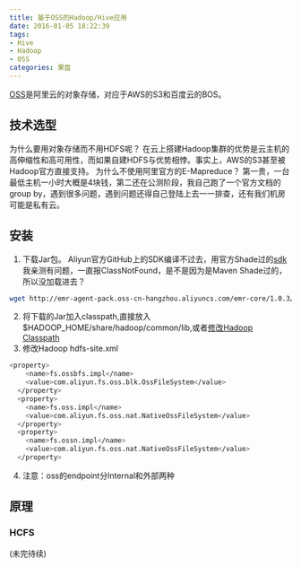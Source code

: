 ```yaml
---
title: 基于OSS的Hadoop/Hive应用 
date: 2016-01-05 18:22:39
tags: 
- Hive 
- Hadoop 
- OSS
categories: 果盘
---
```

[OSS](http://www.aliyun.com/product/oss/)是阿里云的对象存储，对应于AWS的S3和百度云的BOS。
## 技术选型
为什么要用对象存储而不用HDFS呢？
在云上搭建Hadoop集群的优势是云主机的高伸缩性和高可用性，而如果自建HDFS与优势相悖。事实上，AWS的S3甚至被Hadoop官方直接支持。
为什么不使用阿里官方的E-Mapreduce？
第一贵，一台最低主机一小时大概是4块钱，第二还在公测阶段，我自己跑了一个官方文档的group by，遇到很多问题，遇到问题还得自己登陆上去一一排查，还有我们机房可能是私有云。
## 安装
1. 下载Jar包。
Aliyun官方GitHub上的SDK编译不过去，用官方Shade过的[sdk](https://help.aliyun.com/document_detail/emr/sdk/Aliyun-Spark-SDK.html?spm=5176.docemr/quick-start/prepare.6.130.H0Todk)我亲测有问题，一直报ClassNotFound，是不是因为是Maven Shade过的，所以没加载进去？
``` bash
wget http://emr-agent-pack.oss-cn-hangzhou.aliyuncs.com/emr-core/1.0.3/emr-core-1.0.3.jar

```
2. 将下载的Jar加入classpath,直接放入$HADOOP_HOME/share/hadoop/common/lib,或者[修改Hadoop Classpath](http://stackoverflow.com/questions/28029134/how-can-i-access-s3-s3n-from-a-local-hadoop-2-6-installation)
3. 修改Hadoop hdfs-site.xml
``` bash
<property>
    <name>fs.ossbfs.impl</name>
    <value>com.aliyun.fs.oss.blk.OssFileSystem</value>
  </property>
  <property>
    <name>fs.oss.impl</name>
    <value>com.aliyun.fs.oss.nat.NativeOssFileSystem</value>
  </property>
  <property>
    <name>fs.ossn.impl</name>
    <value>com.aliyun.fs.oss.nat.NativeOssFileSystem</value>
  </property>
```
4. 注意：oss的endpoint分Internal和外部两种

## 原理
### HCFS
(未完待续)

